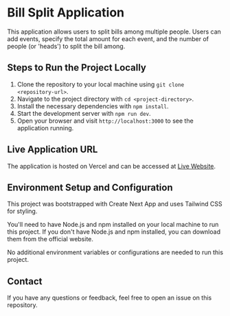 # Bill Split Application

This application allows users to split bills among multiple people. Users can add events, specify the total amount for each event, and the number of people (or 'heads') to split the bill among.

## Steps to Run the Project Locally

1. Clone the repository to your local machine using `git clone <repository-url>`.
2. Navigate to the project directory with `cd <project-directory>`.
3. Install the necessary dependencies with `npm install`.
4. Start the development server with `npm run dev`.
5. Open your browser and visit `http://localhost:3000` to see the application running.

## Live Application URL

The application is hosted on Vercel and can be accessed at [Live Website](https://bill-split-application.vercel.app/).

## Environment Setup and Configuration

This project was bootstrapped with Create Next App and uses Tailwind CSS for styling.

You'll need to have Node.js and npm installed on your local machine to run this project. If you don't have Node.js and npm installed, you can download them from the official website.

No additional environment variables or configurations are needed to run this project.

## Contact

If you have any questions or feedback, feel free to open an issue on this repository.

